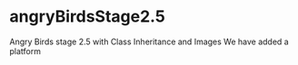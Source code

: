 # angryBirdsStage2.5
Angry Birds stage 2.5 with Class Inheritance and Images
We have added a platform 